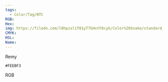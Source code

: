 ```yaml
---
tags:
  - Color/Tag/NTC
RGB:
Hex:
img: https://filedn.com/l0hpzxl1f01yT7GHxtF8cyk/Color%20Snake/standard_csv_to_svg/FEEBF3.svg
CMYK:
HSL:
Name:
---
```

Remy
```palette
#FEEBF3
```
RGB
